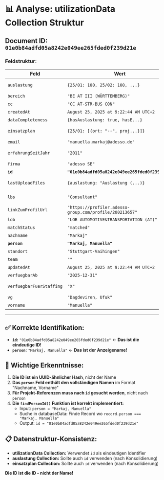 # 📊 Analyse: utilizationData Collection Struktur

## Document ID: `01e0b84adfd05a8242e049ee265fded0f239d21e`

### Feldstruktur:

| Feld | Wert | Typ | Beschreibung |
|------|------|-----|--------------|
| `auslastung` | `{25/01: 100, 25/02: 100, ...}` | Object | Auslastungsdaten pro Woche |
| `bereich` | `"BE AT III (WÜRTTEMBERG)"` | String | Geschäftsbereich |
| `cc` | `"CC AT-STR-BUS CON"` | String | Cost Center |
| `createdAt` | `August 25, 2025 at 9:22:44 AM UTC+2` | Timestamp | Erstellungsdatum |
| `dataCompleteness` | `{hasAuslastung: true, hasE...}` | Object | Vollständigkeitsstatus |
| `einsatzplan` | `{25/01: [{ort: "--", proj...}]}` | Object | Einsatzplandaten pro Woche |
| `email` | `"manuella.markaj@adesso.de"` | String | E-Mail-Adresse |
| `erfahrungSeitJahr` | `"2011"` | String | Berufserfahrung seit Jahr |
| `firma` | `"adesso SE"` | String | Firma |
| **`id`** | **`"01e0b84adfd05a8242e049ee265fded0f239d21e"`** | **String** | **Eindeutige ID** |
| `lastUploadFiles` | `{auslastung: "Auslastung (...)}` | Object | Letzte Upload-Dateien |
| `lbs` | `"Consultant"` | String | Line of Business/Karrierelevel |
| `linkZumProfilUrl` | `"https://profiler.adesso-group.com/profile/200213657"` | String | Profiler-Link |
| `lob` | `"LOB AUTOMOTIVE&TRANSPORTATION (AT)"` | String | Line of Business |
| `matchStatus` | `"matched"` | String | Matching-Status |
| `nachname` | `"Markaj"` | String | Nachname |
| **`person`** | **`"Markaj, Manuella"`** | **String** | **Vollständiger Name** |
| `standort` | `"Stuttgart-Vaihingen"` | String | Standort |
| `team` | `""` | String | Team (leer) |
| `updatedAt` | `August 25, 2025 at 9:22:44 AM UTC+2` | Timestamp | Aktualisierungsdatum |
| `verfuegbarAb` | `"2025-12-31"` | String | Verfügbar ab Datum |
| `verfuegbarFuerStaffing` | `"X"` | String | Staffing-Verfügbarkeit |
| `vg` | `"Dagdeviren, Ufuk"` | String | Vorgesetzter |
| `vorname` | `"Manuella"` | String | Vorname |

---

## ✅ Korrekte Identifikation:

- **`id`:** `"01e0b84adfd05a8242e049ee265fded0f239d21e"` ← **Das ist die eindeutige ID!**
- **`person`:** `"Markaj, Manuella"` ← **Das ist der Anzeigename!**

## 🔧 Wichtige Erkenntnisse:

1. **Die ID ist ein UUID-ähnlicher Hash**, nicht der Name
2. **Das `person` Feld enthält den vollständigen Namen** im Format "Nachname, Vorname"
3. **Für Projekt-Referenzen muss nach `id` gesucht werden**, nicht nach `person`
4. **Die `findPersonId()` Funktion ist korrekt implementiert:**
   - Input: `person = "Markaj, Manuella"`
   - Suche in databaseData: Finde Record wo `record.person === "Markaj, Manuella"`
   - Output: `id = "01e0b84adfd05a8242e049ee265fded0f239d21e"`

## 📋 Datenstruktur-Konsistenz:

- **utilizationData Collection:** Verwendet `id` als eindeutigen Identifier
- **auslastung Collection:** Sollte auch `id` verwenden (nach Konsolidierung)
- **einsatzplan Collection:** Sollte auch `id` verwenden (nach Konsolidierung)

**Die ID ist die ID - nicht der Name!**
